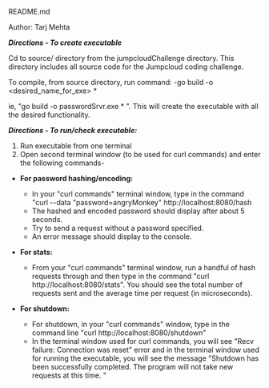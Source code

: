 README.md

Author: Tarj Mehta

***Directions - To create executable***

Cd to source/ directory from the jumpcloudChallenge directory. This directory includes all source code for the Jumpcloud coding challenge.

To compile, from source directory, run command:
-go build -o <desired_name_for_exe> *

ie, "go build -o passwordSrvr.exe * ". This will create the
executable with all the desired functionality.

***Directions - To run/check executable:***
1. Run executable from one terminal
2. Open second terminal window (to be used for curl commands) and enter the following commands-

  - **For password hashing/encoding:**
    - In your "curl commands" terminal window, type in the command "curl --data "password=angryMonkey" http://localhost:8080/hash
    - The hashed and encoded password should display after about 5 seconds.
    - Try to send a request without a password specified.
    - An error message should display to the console.

  - **For stats:**
    - From your "curl commands" terminal window, run a handful of hash requests through and then type in the command "curl http://localhost:8080/stats". You should see the total number of requests sent and the average time per request (in microseconds).

  - **For shutdown:**
    - For shutdown, in your "curl commands" window, type in the command line "curl http://localhost:8080/shutdown"
    - In the terminal window used for curl commands, you will see "Recv failure: Connection was reset" error and in the terminal window used for running the executable, you will see the message "Shutdown has been successfully completed. The program will not take new requests at this time. "
